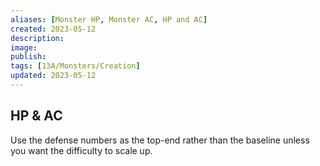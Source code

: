 ```yaml
---
aliases: [Monster HP, Monster AC, HP and AC]
created: 2023-05-12
description: 
image: 
publish: 
tags: [13A/Monsters/Creation]
updated: 2023-05-12
---
```


## HP & AC

Use the defense numbers as the top-end rather than the baseline unless  
you want the difficulty to scale up.